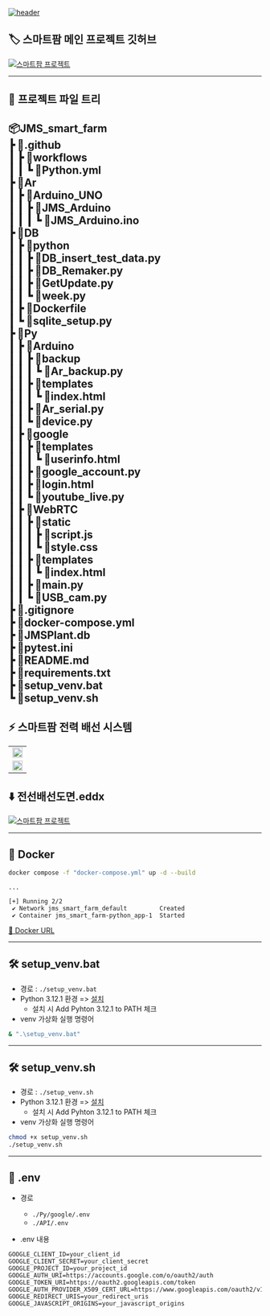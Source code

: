 [![header](https://capsule-render.vercel.app/api?type=venom&height=300&color=0:038C7F,45:04BF8A,60:04D98B,100:74BF04&text=JMS%20Smart%20Farm&fontAlign=50&fontColor=ffffff&textBg=false&desc=By%20JMS&descAlign=50&descAlignY=63&fontAlignY=46)](https://github.com/CutTheWire/JMS_smart_farm.git)

## 🏷️ 스마트팜 메인 프로젝트 깃허브

[![스마트팜 프로젝트](https://capsule-render.vercel.app/api?type=waving&height=300&color=0:038C7F,30:04BF8A,70:04D98B,100:74BF04&text=Smart%20Farm%20Main&fontColor=ffffff&textBg=false&desc=Link%20:%20jgkim14_SmartFarm.git&descAlignY=53&fontAlignY=35&descAlign=67)](https://github.com/jgkim14/SmartFarm.git)

---

## 🌳 프로젝트 파일 트리

📦JMS_smart_farm     
 ┣ 📂.github      
 ┃ ┣ 📂workflows     
 ┃ ┃ ┗ 📜Python.yml         
 ┣ 📂Ar      
 ┃ ┣ 📂Arduino_UNO      
 ┃ ┃ ┣ 📂JMS_Arduino      
 ┃ ┃ ┃ ┗ 📜JMS_Arduino.ino      
 ┣ 📂DB      
 ┃ ┣ 📂python      
 ┃ ┃ ┣ 📜DB_insert_test_data.py      
 ┃ ┃ ┣ 📜DB_Remaker.py      
 ┃ ┃ ┣ 📜GetUpdate.py      
 ┃ ┃ ┗ 📜week.py      
 ┃ ┣ 📜Dockerfile      
 ┃ ┗ 📜sqlite_setup.py      
 ┣ 📂Py      
 ┃ ┣ 📂Arduino      
 ┃ ┃ ┣ 📂backup      
 ┃ ┃ ┃ ┗ 📜Ar_backup.py      
 ┃ ┃ ┣ 📂templates      
 ┃ ┃ ┃ ┗ 📜index.html      
 ┃ ┃ ┣ 📜Ar_serial.py      
 ┃ ┃ ┗ 📜device.py      
 ┃ ┣ 📂google      
 ┃ ┃ ┣ 📂templates      
 ┃ ┃ ┃ ┗ 📜userinfo.html      
 ┃ ┃ ┣ 📜google_account.py      
 ┃ ┃ ┣ 📜login.html      
 ┃ ┃ ┗ 📜youtube_live.py      
 ┃ ┣ 📂WebRTC      
 ┃ ┃ ┣ 📂static      
 ┃ ┃ ┃ ┣ 📜script.js      
 ┃ ┃ ┃ ┗ 📜style.css      
 ┃ ┃ ┣ 📂templates      
 ┃ ┃ ┃ ┗ 📜index.html      
 ┃ ┃ ┣ 📜main.py      
 ┃ ┃ ┗ 📜USB_cam.py           
 ┣ 📜.gitignore      
 ┣ 📜docker-compose.yml      
 ┣ 📜JMSPlant.db      
 ┣ 📜pytest.ini      
 ┣ 📜README.md      
 ┣ 📜requirements.txt      
 ┣ 📜setup_venv.bat      
 ┗ 📜setup_venv.sh      
---

## ⚡ 스마트팜 전력 배선 시스템

<table> 
      <tr> 
         <td><img src="https://drive.google.com/uc?export=view&id=13ar-wA-7TMwUxgA23lSkwvVG2YBkz0Jr" width="100%"></td>
      <tr> 
      </tr> 
         <td><img src="https://drive.google.com/uc?export=view&id=16K5b2SZef0kbdzVoox6DTChH2M7OzhQk" width="100%"></td>
      </tr> 
   </table>

## ⬇️ 전선배선도면.eddx

   [![스마트팜 프로젝트](https://drive.google.com/uc?export=view&id=16YLoCCLto-hLLAYDK2dCux5KVayjZyTT)](https://drive.google.com/file/d/16HMf_8yOA0kCh1TgKVcjFiXK0HJdRApW/view?usp=sharing)

---

## 🐋 Docker

```bash
docker compose -f "docker-compose.yml" up -d --build
```
```
...

[+] Running 2/2
 ✔ Network jms_smart_farm_default         Created
 ✔ Container jms_smart_farm-python_app-1  Started
```

[🔗 Docker URL](http://localhost:8000/docs)


---

## 🛠️ setup_venv.bat

- 경로 : `./setup_venv.bat`
- Python 3.12.1 환경 => [설치](https://www.python.org/downloads/release/python-3121/)
  - 설치 시 Add Pyhton 3.12.1 to PATH 체크
- venv 가상화 실행 명령어

```bash
& ".\setup_venv.bat"
```

---

## 🛠️ setup_venv.sh

- 경로 : `./setup_venv.sh`
- Python 3.12.1 환경 => [설치](https://www.python.org/downloads/release/python-3121/)
  - 설치 시 Add Pyhton 3.12.1 to PATH 체크
- venv 가상화 실행 명령어

```bash
chmod +x setup_venv.sh
./setup_venv.sh
```

---


## 🔐 .env

- 경로 
   -  `./Py/google/.env`
   -  `./API/.env`

- .env 내용

```env
GOOGLE_CLIENT_ID=your_client_id
GOOGLE_CLIENT_SECRET=your_client_secret
GOOGLE_PROJECT_ID=your_project_id
GOOGLE_AUTH_URI=https://accounts.google.com/o/oauth2/auth
GOOGLE_TOKEN_URI=https://oauth2.googleapis.com/token
GOOGLE_AUTH_PROVIDER_X509_CERT_URL=https://www.googleapis.com/oauth2/v1/certs
GOOGLE_REDIRECT_URIS=your_redirect_uris
GOOGLE_JAVASCRIPT_ORIGINS=your_javascript_origins
```
